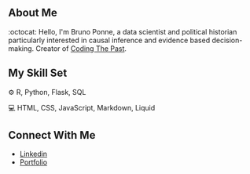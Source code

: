## About Me

:octocat: Hello, I'm Bruno Ponne, a data scientist and political historian particularly interested in causal inference and evidence based decision-making. Creator of [Coding The Past](https://www.codingthepast.com/).

## My Skill Set

:gear: R, Python, Flask, SQL

:computer: HTML, CSS, JavaScript, Markdown, Liquid

## Connect With Me

- [Linkedin](linkedin.com/in/bruno-gasparotto-ponne-b6041810)
- [Portfolio](https://brunoponne.com/)
